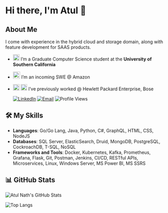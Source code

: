 # Hi there, I'm Atul 👋

## About Me
I come with experience in the hybrid cloud and storage domain, along with feature development for SAAS products.

- <img src="https://github.com/nath9777/nath9777/assets/36671054/6374774f-0d75-4b01-ba2e-568f6c960326" width="20" height="20"> I’m a Graduate Computer Science student at the **University of Southern California**  
- <img src="https://github.com/user-attachments/assets/05b80a1a-1c38-430d-9d66-7113bb087703" width="22" height="22"> I’m an incoming SWE @ Amazon  
- <img src="https://github.com/nath9777/nath9777/assets/36671054/1e52962d-5b0d-46d4-abbb-e6dceeebf77c" width="20" height="20"> <img src="https://github.com/nath9777/nath9777/assets/36671054/69dab8d4-5629-4fed-b607-80b13e5a030b" width="20" height="20"> I’ve previously worked @ Hewlett Packard Enterprise, Bose


  [![LinkedIn](https://img.shields.io/badge/-AtulNath-blue?style=flat-square&logo=linkedin&logoColor=white)](https://www.linkedin.com/in/atul-nath-61356a163) 
  [![Email](https://img.shields.io/badge/-nath.atul1@gmail.com-red?style=flat-square&logo=gmail&logoColor=white)](mailto:nath.atul1@gmail.com) 
  ![Profile Views](https://komarev.com/ghpvc/?username=nath9777&color=green)



## 🛠️ My Skills

- **Languages**: Go/Go Lang, Java, Python, C#, GraphQL, HTML, CSS, NodeJS
- **Databases**: SQL Server, ElasticSearch, Druid, MongoDB, PostgreSQL, CockroachDB, T-SQL, NoSQL
- **Frameworks and Tools**: Docker, Kubernetes, Kafka, Prometheus, Grafana, Flask, Git, Postman, Jenkins, CI/CD, RESTful APIs, Microservices, Linux, Windows Server, MS Power BI, MS SSRS

## 📊 GitHub Stats

![Atul Nath's GitHub Stats](https://github-readme-stats.vercel.app/api?username=nath9777&show_icons=true&theme=radical)

![Top Langs](https://github-readme-stats.vercel.app/api/top-langs/?username=nath9777&layout=compact&theme=radical)

